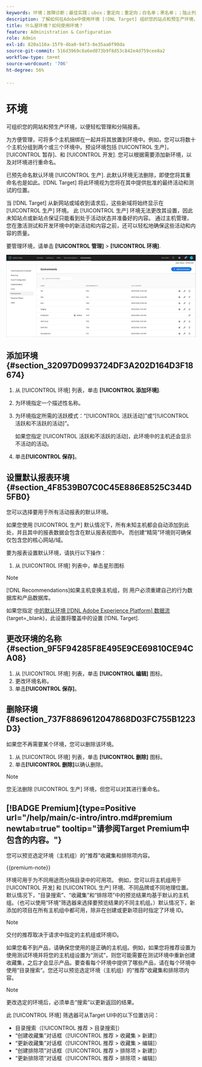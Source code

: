 ```yaml
---
keywords: 环境；故障诊断；最佳实践；ubox；重定向；重定向；白名单；黑名单；；阻止列表 列入允许列表
description: 了解如何在Adobe中使用环境 [!DNL Target] 组织您的站点和预生产环境，以便轻松管理和分隔报表。
title: 什么是环境？如何使用环境？
feature: Administration & Configuration
role: Admin
exl-id: 820a116a-15f9-4ba0-94f3-8e35aa0f90da
source-git-commit: 516d3969c8a6ed073b9f8d53c842e4d759cee8a2
workflow-type: tm+mt
source-wordcount: '706'
ht-degree: 56%

---
```


# 环境

可组织您的网站和预生产环境，以便轻松管理和分隔报表。

为方便管理，可将多个主机捆绑在一起并将其放置到环境中。例如，您可以将数十个主机分组到两个或三个环境中。预设环境包括 [!UICONTROL 生产]， [!UICONTROL 暂存]、和 [!UICONTROL 开发]. 您可以根据需要添加新环境，以及对环境进行重命名。

已预先命名默认环境 [!UICONTROL 生产]. 此默认环境无法删除，即使您将其重命名也是如此。[!DNL Target] 将此环境视为您将在其中提供批准的最终活动和测试的位置。

当 [!DNL Target] 从新网站或域收到请求后，这些新域将始终显示在 [!UICONTROL 生产] 环境。 此 [!UICONTROL 生产] 环境无法更改其设置，因此未知站点或新站点保证只能看到处于活动状态并准备好的内容。 通过主机管理，您在激活测试和开发环境中的新活动和内容之前，还可以轻松地确保这些活动和内容的质量。

要管理环境，请单击 **[!UICONTROL 管理]** > **[!UICONTROL 环境]**.

![“环境”列表](/help/main/administrating-target/assets/environments.png)

## 添加环境 {#section_32097D0993724DF3A202D164D3F18674}

1. 从 [!UICONTROL 环境] 列表，单击 **[!UICONTROL 添加环境]**.
1. 为环境指定一个描述性名称。
1. 为环境指定所需的活跃模式：“[!UICONTROL 活跃活动]”或“[!UICONTROL 活跃和不活跃的活动]”。

   如果您指定 [!UICONTROL 活跃和不活跃的活动]，此环境中的主机还会显示不活动的活动。

1. 单击&#x200B;**[!UICONTROL 保存]**。

## 设置默认报表环境 {#section_4F8539B07C0C45E886E8525C344D5FB0}

您可以选择要用于所有活动报表的默认环境。

如果您使用 [!UICONTROL 生产] 默认情况下，所有未知主机都会自动添加到此处，并且其中的报表数据会包含在默认报表视图中。 而创建“精简”环境则可确保仅包含您的核心网站/域。

要为报表设置默认环境，请执行以下操作：

1. 从 [!UICONTROL 环境] 列表中，单击星形图标

>[!NOTE]
>
>[!DNL Recommendations]如果主机变换主机组，则 用户必须重建自己的行为数据库和产品数据库。
>
>如果您指定 [中的默认环境 [!DNL Adobe Experience Platform] 数据流](https://experienceleague.adobe.com/docs/experience-platform/datastreams/configure.html?lang=en#target){target=_blank}，此设置将覆盖中的设置 [!DNL Target].

## 更改环境的名称 {#section_9F5F94285F8E495E9CE69810CE94CA08}

1. 从 [!UICONTROL 环境] 列表，单击 **[!UICONTROL 编辑]** 图标。
1. 更改环境名称。
1. 单击&#x200B;**[!UICONTROL 保存]**。

## 删除环境 {#section_737F8869612047868D03FC755B1223D3}

如果您不再需要某个环境，您可以删除该环境。

1. 从 [!UICONTROL 环境] 列表，单击 **[!UICONTROL 删除]** 图标。
1. 单击&#x200B;**[!UICONTROL 删除]**&#x200B;以确认删除。

>[!NOTE]
>
>您无法删除 [!UICONTROL 生产] 环境，但您可以对其进行重命名。

## [!BADGE Premium]{type=Positive url="/help/main/c-intro/intro.md#premium newtab=true" tooltip="请参阅Target Premium中包含的内容。"}

您可以预览选定环境（主机组）的“推荐”收藏集和排除项内容。

{{premium-note}}

环境可用于为不同用途而分隔目录中的可用项。 例如，您可以将主机组用于 [!UICONTROL 开发] 和 [!UICONTROL 生产] 环境、不同品牌或不同地理位置。 默认情况下，“目录搜索”、“收藏集”和“排除项”中的预览结果均基于默认的主机组。（也可以使用“环境”筛选器来选择要预览结果的不同主机组。）默认情况下，新添加的项目在所有主机组中都可用，除非在创建或更新项目时指定了环境 ID。

>[!NOTE]
>
>交付的推荐取决于请求中指定的主机组或环境ID。


如果您看不到产品，请确保您使用的是正确的主机组。例如，如果您将推荐设置为使用测试环境并将您的主机组设置为“测试”，则您可能需要在测试环境中重新创建收藏集，之后才会显示产品。要查看每个环境中提供了哪些产品，请在每个环境中使用“目录搜索”。您还可以预览选定环境（主机组）的“推荐”收藏集和排除项内容。

>[!NOTE]
>更改选定的环境后，必须单击“搜索”以更新返回的结果。

此 [!UICONTROL 环境] 筛选器可从Target UI中的以下位置访问：

* 目录搜索（[!UICONTROL 推荐 > 目录搜索]）
* “创建收藏集”对话框（[!UICONTROL 推荐 > 收藏集 > 新建]）
* “更新收藏集”对话框（[!UICONTROL 推荐 > 收藏集 > 编辑]）
* “创建排除项”对话框（[!UICONTROL 推荐 > 排除项 > 新建]）
* “更新排除项”对话框（[!UICONTROL 推荐 > 排除项 > 编辑]）
